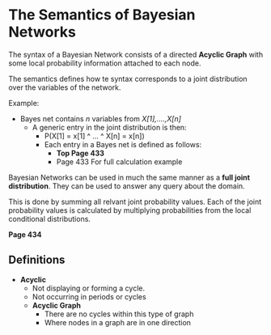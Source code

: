 # The Semantics of Bayesian Networks 

The syntax of a Bayesian Network consists of a directed **Acyclic Graph** with some local probability information attached to each node. 

The semantics defines how te syntax corresponds to a joint distribution over the variables of the network. 

Example: 

- Bayes net contains *n* variables from *X[1],....,X[n]* 
  - A generic entry in the joint distribution is then: 
    - P(X[1] = x[1] ^ ... ^ X[n] = x[n])
    - Each entry in a Bayes net is defined as follows:  
      - **Top Page 433**
      - Page  433 For full calculation example

Bayesian Networks can be used in much the same manner as a **full joint distribution**. They can be used to answer any query about the domain. 

This is done by summing all relvant joint probability values. 
Each of the joint probability values is calculated by multiplying probabilities from the local conditional distributions. 

**Page 434**

## Definitions 

- **Acyclic**
  - Not displaying or forming a cycle.
  - Not occurring in periods or cycles 
  - **Acyclic Graph**
    - There are no cycles within this type of graph 
    - Where nodes in a graph are in one direction 